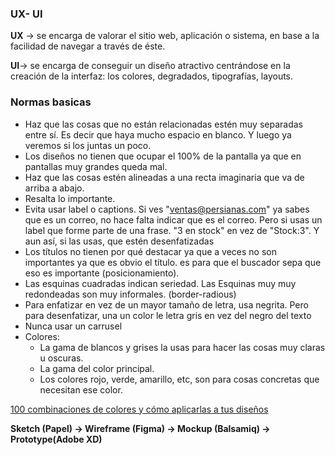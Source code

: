 ### UX- UI

**UX** → se encarga de valorar el sitio web, aplicación o sistema, en base a la facilidad de navegar a través de éste.

**UI**→ se encarga de conseguir un diseño atractivo centrándose en la creación de la interfaz: los colores, degradados, tipografías, layouts.

### Normas basicas

- Haz que las cosas que no están relacionadas estén muy
separadas entre sí. Es decir que haya mucho espacio en blanco. Y
luego ya veremos si los juntas un poco.
- Los diseños no tienen que ocupar el 100% de la pantalla ya que
en pantallas muy grandes queda mal.
- Haz que las cosas estén alineadas a una recta imaginaria que va
de arriba a abajo.
- Resalta lo importante.
- Evita usar label o captions. Si ves "ventas@persianas.com" ya
sabes que es un correo, no hace falta indicar que es el correo. Pero si
usas un label que forme parte de una frase. "3 en stock" en vez de
"Stock:3". Y aun así, si las usas, que estén desenfatizadas
- Los títulos no tienen por qué destacar ya que a veces no son importantes ya que es obvio el título. es para que el buscador sepa que eso es importante (posicionamiento).
- Las esquinas cuadradas indican seriedad. Las Esquinas muy muy
redondeadas son muy informales. (border-radious)
- Para enfatizar en vez de un mayor tamaño de letra, usa negrita. Pero
para desenfatizar, una un color le letra gris en vez del negro del texto
- Nunca usar un carrusel
- Colores:
    - La gama de blancos y grises la usas para hacer las cosas muy claras u oscuras.
    - La gama del color principal.
    - Los colores rojo, verde, amarillo, etc, son para cosas concretas que necesitan ese color.

[100 combinaciones de colores y cómo aplicarlas a tus diseños](https://www.canva.com/es_mx/aprende/100-combinaciones-colores-como-aplicarlas-disenos/)

**Sketch (Papel) → Wireframe (Figma) → Mockup (Balsamiq) → Prototype(Adobe XD)**